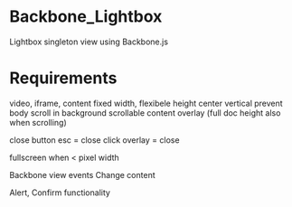 Backbone_Lightbox
=================

Lightbox singleton view using Backbone.js

Requirements
=================
video, iframe, content
fixed width, flexibele height
center vertical
prevent body scroll in background
scrollable content
overlay (full doc height also when scrolling)

close button
esc = close
click overlay = close

fullscreen when < pixel width

Backbone view events
Change content

Alert, Confirm functionality
